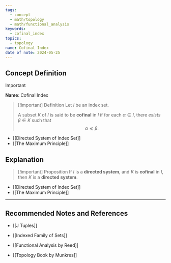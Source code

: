 ```yaml
---
tags:
  - concept
  - math/topology
  - math/functional_analysis
keywords:
  - cofinal_index
topics:
  - topology
name: Cofinal Index
date of note: 2024-05-25
---
```


## Concept Definition

>[!important]
>**Name**: Cofinal Index

>[!important] Definition
>Let $I$ be an index set.
>
>A subset $K$ of $I$ is said to be **cofinal** in $I$ if for each $\alpha \in I$, there *exists* $\beta \in K$ such that $$\alpha \preceq \beta.$$ 

- [[Directed System of Index Set]]
- [[The Maximum Principle]]


## Explanation

>[!important] Proposition
>If $I$ is a **directed system**, and $K$ is **cofinal** in $I$, then $K$ is a **directed system**. 

- [[Directed System of Index Set]]
- [[The Maximum Principle]]



-----------
##  Recommended Notes and References

- [[J Tuples]]
- [[Indexed Family of Sets]]

- [[Functional Analysis by Reed]]
- [[Topology Book by Munkres]]